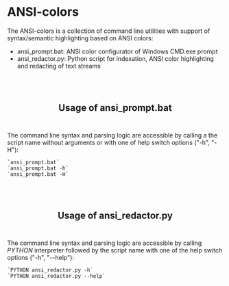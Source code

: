 # ANSI-colors

The ANSI-colors is a collection of command line utilities with support of syntax/semantic highlighting based on ANSI colors:
- ansi_prompt.bat: ANSI color configurator of Windows CMD.exe prompt
- ansi_redactor.py: Python script for indexation, ANSI color highlighting and redacting of text streams

<br></br>
<h2 align="center"><b>Usage of ansi_prompt.bat</b><br></br></h2>

The command line syntax and parsing logic are accessible by calling a the script name without arguments or with one of help switch options ("-h", "-H"):

    `ansi_prompt.bat`
    `ansi_prompt.bat -h`
    `ansi_prompt.bat -H`

<br></br>
<h2 align="center"><b>Usage of ansi_redactor.py</b><br></br></h2>

The command line syntax and parsing logic are accessible by calling *PYTHON* interpreter followed by the script name with one of the help switch options ("-h", "--help"):

    `PYTHON ansi_redactor.py -h`
    `PYTHON ansi_redactor.py --help`

<br></br>
